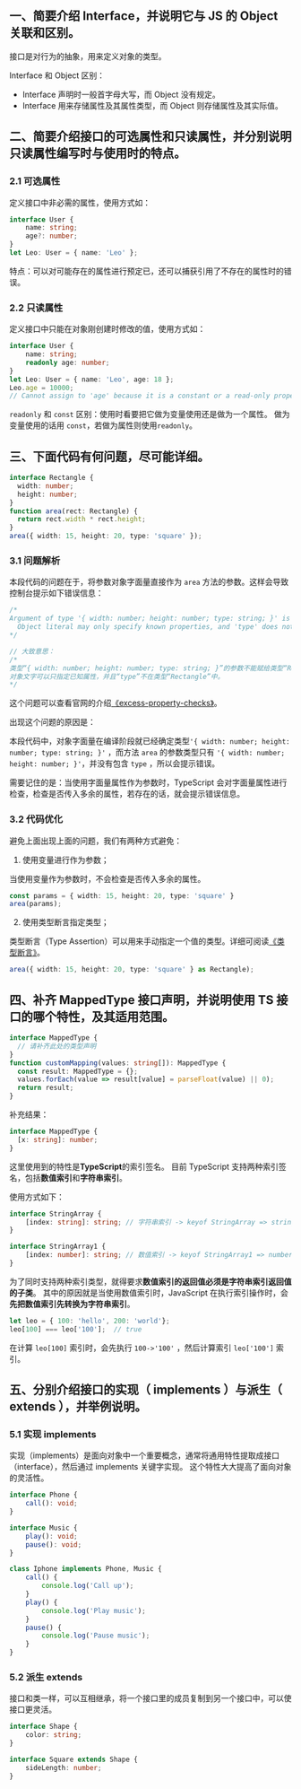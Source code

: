 ## 一、简要介绍 Interface，并说明它与 JS 的 Object 关联和区别。

接口是对行为的抽象，用来定义对象的类型。

Interface 和 Object 区别：
* Interface 声明时一般首字母大写，而 Object 没有规定。
* Interface 用来存储属性及其属性类型，而 Object 则存储属性及其实际值。

## 二、简要介绍接口的可选属性和只读属性，并分别说明只读属性编写时与使用时的特点。

### 2.1 可选属性
定义接口中非必需的属性，使用方式如：
```ts
interface User {
    name: string;
    age?: number;
}
let Leo: User = { name: 'Leo' };
```

特点：可以对可能存在的属性进行预定已，还可以捕获引用了不存在的属性时的错误。

### 2.2 只读属性

定义接口中只能在对象刚创建时修改的值，使用方式如：
```ts
interface User {
    name: string;
    readonly age: number;
}
let Leo: User = { name: 'Leo', age: 18 };
Leo.age = 10000;
// Cannot assign to 'age' because it is a constant or a read-only property.
```


`readonly` 和 `const` 区别：使用时看要把它做为变量使用还是做为一个属性。 做为变量使用的话用 `const`，若做为属性则使用`readonly`。

## 三、下面代码有何问题，尽可能详细。

```ts
interface Rectangle {
  width: number;
  height: number;
}
function area(rect: Rectangle) {
  return rect.width * rect.height;
}
area({ width: 15, height: 20, type: 'square' });
```


### 3.1 问题解析

本段代码的问题在于，将参数对象字面量直接作为 `area` 方法的参数。这样会导致控制台提示如下错误信息：

```ts
/*
Argument of type '{ width: number; height: number; type: string; }' is not assignable to parameter of type 'Rectangle'.
  Object literal may only specify known properties, and 'type' does not exist in type 'Rectangle'.
*/

// 大致意思：
/*
类型“{ width: number; height: number; type: string; }”的参数不能赋给类型“Rectangle”的参数。
对象文字可以只指定已知属性，并且“type”不在类型“Rectangle”中。
*/
```

这个问题可以查看官网的介绍[《excess-property-checks》](https://www.typescriptlang.org/docs/handbook/interfaces.html#excess-property-checks)。

出现这个问题的原因是：

本段代码中，对象字面量在编译阶段就已经确定类型`'{ width: number; height: number; type: string; }'` ，而方法 `area` 的参数类型只有 `'{ width: number; height: number; }'`，并没有包含 `type` ，所以会提示错误。

需要记住的是：当使用字面量属性作为参数时，TypeScript 会对字面量属性进行检查，检查是否传入多余的属性，若存在的话，就会提示错误信息。

### 3.2 代码优化

避免上面出现上面的问题，我们有两种方式避免：

1. 使用变量进行作为参数；

当使用变量作为参数时，不会检查是否传入多余的属性。

```ts
const params = { width: 15, height: 20, type: 'square' }
area(params);
```

2. 使用类型断言指定类型；

类型断言（Type Assertion）可以用来手动指定一个值的类型。详细可阅读[《类型断言》](https://ts.xcatliu.com/basics/type-assertion)。

```ts
area({ width: 15, height: 20, type: 'square' } as Rectangle);
```

## 四、补齐 MappedType 接口声明，并说明使用 TS 接口的哪个特性，及其适用范围。

```ts
interface MappedType {
  // 请补齐此处的类型声明
}
function customMapping(values: string[]): MappedType {
  const result: MappedType = {};
  values.forEach(value => result[value] = parseFloat(value) || 0);
  return result;
}
```

补充结果：
```ts
interface MappedType {
  [x: string]: number;
}
```

这里使用到的特性是**TypeScript**的索引签名。
目前 TypeScript 支持两种索引签名，包括**数值索引**和**字符串索引**。

使用方式如下：

```ts
interface StringArray {
    [index: string]: string; // 字符串索引 -> keyof StringArray => string | number
}

interface StringArray1 {
    [index: number]: string; // 数值索引 -> keyof StringArray1 => number
}
```
为了同时支持两种索引类型，就得要求**数值索引的返回值必须是字符串索引返回值的子类**。
其中的原因就是当使用数值索引时，JavaScript 在执行索引操作时，会**先把数值索引先转换为字符串索引**。

```ts
let leo = { 100: 'hello', 200: 'world'};
leo[100] === leo['100'];  // true
```

在计算 `leo[100]` 索引时，会先执行 `100->'100'` ，然后计算索引 `leo['100']` 索引。

## 五、分别介绍接口的实现（ implements ）与派生（ extends ），并举例说明。

### 5.1 实现 implements

实现（implements）是面向对象中一个重要概念，通常将通用特性提取成接口（interface），然后通过 implements 关键字实现。
这个特性大大提高了面向对象的灵活性。

```ts
interface Phone {
    call(): void;
}

interface Music {
    play(): void;
    pause(): void;
}

class Iphone implements Phone, Music {
    call() {
        console.log('Call up');
    }
    play() {
        console.log('Play music');
    }
    pause() {
        console.log('Pause music');
    }
}
```

### 5.2 派生 extends 
接口和类一样，可以互相继承，将一个接口里的成员复制到另一个接口中，可以使接口更灵活。

```ts
interface Shape {
    color: string;
}

interface Square extends Shape {
    sideLength: number;
}
```